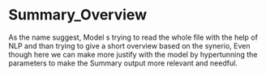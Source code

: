 # Summary_Overview
As the name suggest, Model s trying to read the whole file with the help of NLP and than trying to give a short overview based on the synerio,
Even though here we can make more justify with the model by hypertunning the parameters to make the Summary output more relevant and needful.
